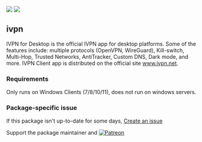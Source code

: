 [![](https://img.shields.io/chocolatey/v/ivpn?color=green&label=ivpn)](https://chocolatey.org/packages/ivpn) [![](https://img.shields.io/chocolatey/dt/ivpn)](https://chocolatey.org/packages/ivpn)

## ivpn
IVPN for Desktop is the official IVPN app for desktop platforms. Some of the features include: multiple protocols (OpenVPN, WireGuard), Kill-switch, Multi-Hop, Trusted Networks, AntiTracker, Custom DNS, Dark mode, and more.
IVPN Client app is distributed on the official site www.ivpn.net.

### Requirements
Only runs on Windows Clients (7/8/10/11), does not run on windows servers.


### Package-specific issue
If this package isn't up-to-date for some days, [Create an issue](https://github.com/tunisiano187/Chocolatey-packages/issues/new/choose)

Support the package maintainer and [![Patreon](https://cdn.jsdelivr.net/gh/tunisiano187/Chocolatey-packages@d15c4e19c709e7148588d4523ffc6dd3cd3c7e5e/icons/patreon.png)](https://www.patreon.com/tunisiano)
